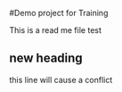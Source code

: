 #Demo project for Training

This is a read me file test

## new heading

this line will cause a conflict